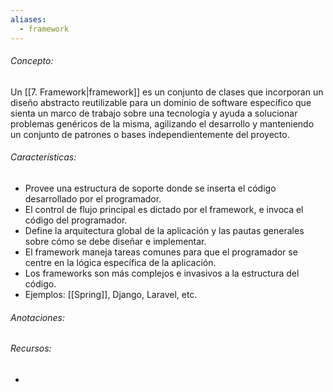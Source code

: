 ```yaml
---
aliases:
  - framework
---
```

###### Concepto:

Un [[7. Framework|framework]] es un conjunto de clases que incorporan un diseño abstracto reutilizable para un dominio de software específico que sienta un marco de trabajo sobre una tecnología y ayuda a solucionar problemas genéricos de la misma, agilizando el desarrollo y manteniendo un conjunto de patrones o bases independientemente del proyecto.

###### Características: 

- Provee una estructura de soporte donde se inserta el código desarrollado por el programador.
- El control de flujo principal es dictado por el framework, e invoca el código del programador.
- Define la arquitectura global de la aplicación y las pautas generales sobre cómo se debe diseñar e implementar.
- El framework maneja tareas comunes para que el programador se centre en la lógica específica de la aplicación.
- Los frameworks son más complejos e invasivos a la estructura del código.
- Ejemplos: [[Spring]], Django, Laravel, etc.

###### Anotaciones:

> 

###### Recursos:

- 